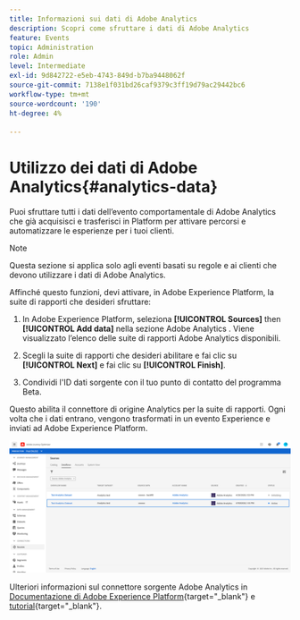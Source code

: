 ```yaml
---
title: Informazioni sui dati di Adobe Analytics
description: Scopri come sfruttare i dati di Adobe Analytics
feature: Events
topic: Administration
role: Admin
level: Intermediate
exl-id: 9d842722-e5eb-4743-849d-b7ba9448062f
source-git-commit: 7138e1f031bd26caf9379c3ff19d79ac29442bc6
workflow-type: tm+mt
source-wordcount: '190'
ht-degree: 4%

---
```


# Utilizzo dei dati di Adobe Analytics{#analytics-data}

Puoi sfruttare tutti i dati dell’evento comportamentale di Adobe Analytics che già acquisisci e trasferisci in Platform per attivare percorsi e automatizzare le esperienze per i tuoi clienti.

>[!NOTE]
>
>Questa sezione si applica solo agli eventi basati su regole e ai clienti che devono utilizzare i dati di Adobe Analytics.

Affinché questo funzioni, devi attivare, in Adobe Experience Platform, la suite di rapporti che desideri sfruttare:

1. In Adobe Experience Platform, seleziona **[!UICONTROL Sources]** then **[!UICONTROL Add data]** nella sezione Adobe Analytics . Viene visualizzato l’elenco delle suite di rapporti Adobe Analytics disponibili.

1. Scegli la suite di rapporti che desideri abilitare e fai clic su **[!UICONTROL Next]** e fai clic su **[!UICONTROL Finish]**.

1. Condividi l&#39;ID dati sorgente con il tuo punto di contatto del programma Beta.

Questo abilita il connettore di origine Analytics per la suite di rapporti. Ogni volta che i dati entrano, vengono trasformati in un evento Experience e inviati ad Adobe Experience Platform.

![](../assets/jo-event9.png)

Ulteriori informazioni sul connettore sorgente Adobe Analytics in  [Documentazione di Adobe Experience Platform](https://experienceleague.adobe.com/docs/experience-platform/sources/connectors/adobe-applications/analytics.html?lang=it){target=&quot;_blank&quot;} e [tutorial](https://experienceleague.adobe.com/docs/experience-platform/sources/ui-tutorials/create/adobe-applications/analytics.html){target=&quot;_blank&quot;}.
